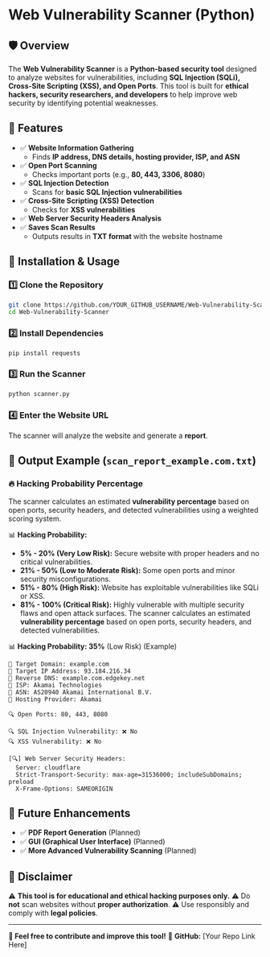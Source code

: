 # Web Vulnerability Scanner (Python)

## 🛡️ Overview
The **Web Vulnerability Scanner** is a **Python-based security tool** designed to analyze websites for vulnerabilities, including **SQL Injection (SQLi), Cross-Site Scripting (XSS), and Open Ports**. This tool is built for **ethical hackers, security researchers, and developers** to help improve web security by identifying potential weaknesses.

## 🚀 Features
- ✅ **Website Information Gathering**
  - Finds **IP address, DNS details, hosting provider, ISP, and ASN**
- ✅ **Open Port Scanning**
  - Checks important ports (e.g., **80, 443, 3306, 8080**)
- ✅ **SQL Injection Detection**
  - Scans for **basic SQL Injection vulnerabilities**
- ✅ **Cross-Site Scripting (XSS) Detection**
  - Checks for **XSS vulnerabilities**
- ✅ **Web Server Security Headers Analysis**
- ✅ **Saves Scan Results**
  - Outputs results in **TXT format** with the website hostname

## 📌 Installation & Usage

### 1️⃣ Clone the Repository
```bash
git clone https://github.com/YOUR_GITHUB_USERNAME/Web-Vulnerability-Scanner.git
cd Web-Vulnerability-Scanner
```

### 2️⃣ Install Dependencies
```bash
pip install requests
```

### 3️⃣ Run the Scanner
```bash
python scanner.py
```

### 4️⃣ Enter the Website URL
The scanner will analyze the website and generate a **report**.

## 📂 Output Example (`scan_report_example.com.txt`)

### 🔥 Hacking Probability Percentage
The scanner calculates an estimated **vulnerability percentage** based on open ports, security headers, and detected vulnerabilities using a weighted scoring system.

📊 **Hacking Probability:**
- **5% - 20% (Very Low Risk):** Secure website with proper headers and no critical vulnerabilities.
- **21% - 50% (Low to Moderate Risk):** Some open ports and minor security misconfigurations.
- **51% - 80% (High Risk):** Website has exploitable vulnerabilities like SQLi or XSS.
- **81% - 100% (Critical Risk):** Highly vulnerable with multiple security flaws and open attack surfaces.
The scanner calculates an estimated **vulnerability percentage** based on open ports, security headers, and detected vulnerabilities.

📊 **Hacking Probability: 35%** (Low Risk) (Example)
```
🔹 Target Domain: example.com
🔹 Target IP Address: 93.184.216.34
🔹 Reverse DNS: example.com.edgekey.net
🔹 ISP: Akamai Technologies
🔹 ASN: AS20940 Akamai International B.V.
🔹 Hosting Provider: Akamai

🔍 Open Ports: 80, 443, 8080

🔍 SQL Injection Vulnerability: ❌ No
🔍 XSS Vulnerability: ❌ No

[🔍] Web Server Security Headers:
  Server: cloudflare
  Strict-Transport-Security: max-age=31536000; includeSubDomains; preload
  X-Frame-Options: SAMEORIGIN
```

## 🔧 Future Enhancements
- ✅ **PDF Report Generation** (Planned)
- ✅ **GUI (Graphical User Interface)** (Planned)
- ✅ **More Advanced Vulnerability Scanning** (Planned)

## 📜 Disclaimer
⚠️ **This tool is for educational and ethical hacking purposes only.**
⚠️ Do **not** scan websites without **proper authorization**.
⚠️ Use responsibly and comply with **legal policies**.

---
**🌟 Feel free to contribute and improve this tool!**
🔗 **GitHub:** [Your Repo Link Here]

